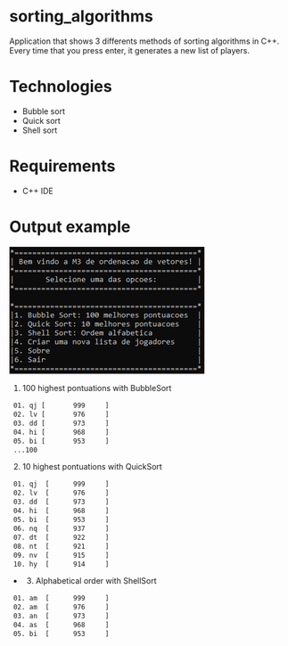 # sorting_algorithms

Application that shows 3 differents methods of sorting algorithms in C++.
Every time that you press enter, it generates a new list of players.


# Technologies

* Bubble sort
* Quick sort
* Shell sort

# Requirements

* C++ IDE

# Output example

![Menu print](printcpp.PNG)

1. 100 highest pontuations with BubbleSort
```
 01. qj [       999     ]
 02. lv [       976     ]
 03. dd [       973     ]
 04. hi [       968     ]
 05. bi [       953     ]
 ...100
```

2. 10 highest pontuations with QuickSort
```
 01. qj  [      999     ]
 02. lv  [      976     ]
 03. dd  [      973     ]
 04. hi  [      968     ]
 05. bi  [      953     ]
 06. nq  [      937     ]
 07. dt  [      922     ]
 08. nt  [      921     ]
 09. nv  [      915     ]
 10. hy  [      914     ]
```

* 3. Alphabetical order with ShellSort
```
 01. am  [      999     ]
 02. am  [      976     ]
 03. an  [      973     ]
 04. as  [      968     ]
 05. bi  [      953     ]
```
